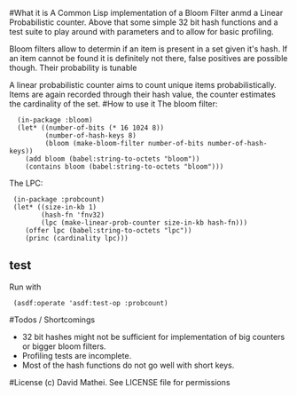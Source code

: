 #What it is
A Common Lisp implementation of a Bloom Filter anmd a Linear Probabilistic counter. 
Above that some simple 32 bit hash functions and a test suite to play around with 
parameters and to allow for basic profiling.

Bloom filters allow to determin if an item is present in a set given it's hash. 
If an item cannot be found it is definitely not there, false positives are possible though.
Their probability is tunable 

A linear probabilistic counter aims to count unique items probabilistically. 
Items are again recorded through their hash value, the counter estimates the cardinality of the set.
#How to use it
The bloom filter:

      (in-package :bloom)  
      (let* ((number-of-bits (* 16 1024 8))
             (number-of-hash-keys 8)
             (bloom (make-bloom-filter number-of-bits number-of-hash-keys))
        (add bloom (babel:string-to-octets "bloom"))
        (contains bloom (babel:string-to-octets "bloom")))
        
The LPC:

     (in-package :probcount)
     (let* ((size-in-kb 1)
            (hash-fn 'fnv32)
            (lpc (make-linear-prob-counter size-in-kb hash-fn)))
        (offer lpc (babel:string-to-octets "lpc"))
        (princ (cardinality lpc)))
    

## test
Run with 

     (asdf:operate 'asdf:test-op :probcount)

#Todos / Shortcomings
* 32 bit hashes might not be sufficient for implementation of big counters or bigger bloom filters.
* Profiling tests are incomplete.
* Most of the hash functions do not go well with short keys.

#License
(c) David Mathei.  See LICENSE file for permissions
